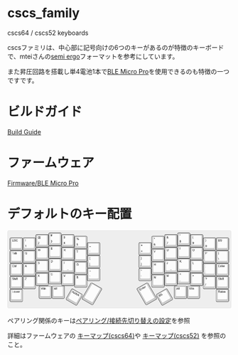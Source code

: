 # cscs_family
cscs64 / cscs52 keyboards 

cscsファミリは、中心部に記号向けの6つのキーがあるのが特徴のキーボードで、mteiさんの[semi ergo](https://github.com/mtei/SemiErgo_Layout)フォーマットを参考にしています。

また昇圧回路を搭載し単4電池1本で[BLE Micro Pro](https://github.com/sekigon-gonnoc/BLE-Micro-Pro)を使用できるのも特徴の一つですです。

# ビルドガイド
[Build Guide](https://github.com/hatanoh/cscs_family/blob/master/Doc/buildguide.md)

# ファームウェア
[Firmware/BLE Micro Pro](https://github.com/hatanoh/qmk_firmware)

# デフォルトのキー配置
![](https://raw.githubusercontent.com/hatanoh/cscs_family/master/Doc/picture/cscs64.png)

ペアリング関係のキーは[ペアリング/接続先切り替えの設定](https://github.com/hatanoh/cscs_family/blob/master/Doc/pairing.md)を参照

詳細はファームウェアの
[キーマップ(cscs64)](https://github.com/hatanoh/qmk_firmware/blob/nrf52/keyboards/cscs64_ble/keymaps/cscs64/keymap.c)や
[キーマップ(cscs52)](https://github.com/hatanoh/qmk_firmware/blob/nrf52/keyboards/cscs64_ble/keymaps/cscs52/keymap.c)
を参照のこと。
